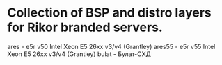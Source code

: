 # Collection of BSP and distro layers for Rikor branded servers.

ares   - e5r v50 Intel Xeon E5 26xx v3/v4 (Grantley)
ares55 - e5r v55 Intel Xeon E5 26xx v3/v4 (Grantley)
bulat  - Булат-СХД


